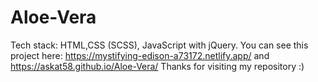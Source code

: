 # Aloe-Vera
Tech stack: HTML,CSS (SCSS), JavaScript with jQuery.
You can see this project here: https://mystifying-edison-a73172.netlify.app/ and https://askat58.github.io/Aloe-Vera/
Thanks for visiting my repository :)
